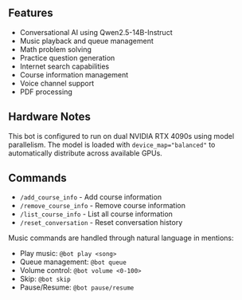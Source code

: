 
## Features

- Conversational AI using Qwen2.5-14B-Instruct
- Music playback and queue management
- Math problem solving
- Practice question generation
- Internet search capabilities
- Course information management
- Voice channel support
- PDF processing

## Hardware Notes

This bot is configured to run on dual NVIDIA RTX 4090s using model parallelism. The model is loaded with `device_map="balanced"` to automatically distribute across available GPUs.

## Commands

- `/add_course_info` - Add course information
- `/remove_course_info` - Remove course information
- `/list_course_info` - List all course information
- `/reset_conversation` - Reset conversation history

Music commands are handled through natural language in mentions:
- Play music: `@bot play <song>`
- Queue management: `@bot queue`
- Volume control: `@bot volume <0-100>`
- Skip: `@bot skip`
- Pause/Resume: `@bot pause/resume`


